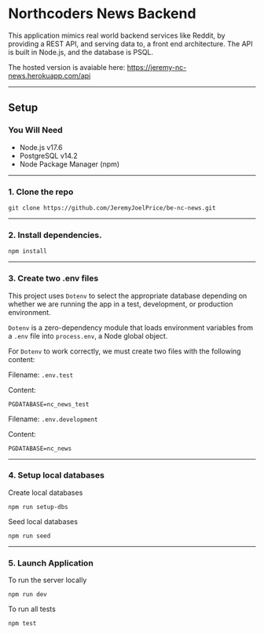 # Northcoders News Backend

This application mimics real world backend services like Reddit, by providing a
REST API, and serving data to, a front end architecture. The API is built in
Node.js, and the database is PSQL.

The hosted version is avaiable here: https://jeremy-nc-news.herokuapp.com/api

---

## Setup

### You Will Need

- Node.js v17.6
- PostgreSQL v14.2
- Node Package Manager (npm)

---

### 1. Clone the repo

```
git clone https://github.com/JeremyJoelPrice/be-nc-news.git
```

---

### 2. Install dependencies.

```
npm install
```

---

### 3. Create two .env files

This project uses `Dotenv` to select the appropriate database depending on
whether we are running the app in a test, development, or production
environment.

`Dotenv` is a zero-dependency module that loads environment variables from a
`.env` file into `process.env`, a Node global object.

For `Dotenv` to work correctly, we must create two files with the following
content:

Filename: `.env.test`

Content:

```
PGDATABASE=nc_news_test
```

Filename: `.env.development`

Content:

```
PGDATABASE=nc_news
```

---

### 4. Setup local databases

Create local databases

```
npm run setup-dbs
```

Seed local databases

```
npm run seed
```

---

### 5. Launch Application

To run the server locally

```
npm run dev
```

To run all tests

```
npm test
```
